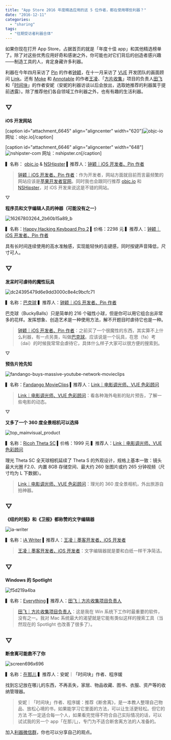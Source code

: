 ```yaml
---
title: "App Store 2016 年度精选应用的这 5 位作者，都在使用哪些利器？"
date: "2016-12-11"
categories: 
  - "sharing"
tags: 
  - "往期受访者利器合体"
---
```


如果你现在打开 App Store，占据首页的就是「年度十佳 app」和其他精选榜单了。除了对这些优秀应用好奇和感谢之外，你可能也对它们背后的创造者感兴趣——制造工具的人，肯定身藏许多利器。

利器在今年四月采访了 [Pin](https://ioszen.com/pin) 的作者[钟颖](https://liqi.io/zhongying/)，在十一月采访了 [VUE](https://itunes.apple.com/us/app/vue-video-editor-movie-maker/id1114690993?mt=8) 开发团队的画面顾问 [Link](https://liqi.io/linklao/)。还有 [Moke](https://moke.com/moke/) 和 [Annotable](https://moke.com/annotable/) 的作者[王凌](https://liqi.io/wangling/)、「[方片收集](https://funp.in/about)」项目的负责人[田飞](https://cn.linkedin.com/in/feitian)和「[时间块](https://itunes.apple.com/cn/app/shi-jian-kuai-shi-shang-zui/id1086617993?mt=8)」的作者安妮（安妮的利器访谈以后会放出，选取她推荐的利器属于提前透露）。除了推荐他们各自领域工作利器之外，也有有趣的生活利器。

## ▽

**iOS 开发网站**

\[caption id="attachment\_6645" align="aligncenter" width="620"\]![objc-io](/images/26225.png) 网址：objc.io\[/caption\]

\[caption id="attachment\_6646" align="aligncenter" width="648"\]![nshipster-com](/images/97979.png) 网址：nshipster.cn\[/caption\]

▍名称： [objc.io](https://www.objc.io/) & [NSHipster](https://nshipster.cn/) ▍推荐人：[钟颖｜iOS 开发者、Pin 作者](https://liqi.io/zhongying/)

> [钟颖｜iOS 开发者、Pin 作者](https://liqi.io/zhongying/)：作为开发者，网站方面就目前而言最频繁的网站应该是[苹果开发者官网](https://developer.apple.com/cn/)。同时我也会跟同行推荐 [objc.io](https://www.objc.io/) 和 [NSHipster](https://nshipster.cn/)，对 iOS 开发来说这是不错的网站。

▽

**程序员和文字编辑人员的神器（可能没有之一）**

![16267803264_2b60b15a89_b](/images/47697-500x333.jpg)

▍名称：[Happy Hacking Keyboard Pro 2](https://knewone.com/things/hhkb-pro-2) ▍价格：2298 元 ▍推荐人：[钟颖｜iOS 开发者、Pin 作者](https://liqi.io/zhongying/)

具有长时间连续使用的高水准触感，实现能轻快的击键感，同时按键声音降低，尺寸可人。

## ▽

**发呆时可虐待的魔性玩具**

![dc24395479d6e9dd3000c8e4c9bcfc71](/images/70214.jpg)

▍名称：[巴克球](https://knewone.com/things/ba-ke-qiu) ▍推荐人：[钟颖｜iOS 开发者、Pin 作者](https://liqi.io/zhongying/)

巴克球（BuckyBalls）只是简单的 216 个磁性小球，但是你可以用它组合出非常多的花样。发挥想象、创造艺术是一种使用方法，解不开题目时虐待它也是一种。

> [钟颖｜iOS 开发者、Pin 作者](https://liqi.io/zhongying/)：之前买了一个很魔性的东西，其实算不上什么利器，有一点另类，叫做[巴克球](https://knewone.com/things/ba-ke-qiu)。应该说是一个玩具，在思（fa）考（dai）的时候我常常会虐待它，具体什么样子大家可以很方便的搜索到。

▽

**预告片抢先知**

![fandango-buys-massive-youtube-network-movieclips](/images/81449.png)

▍名称：[Fandango MovieClips](https://itunes.apple.com/us/app/fandango-movieclips-trailers/id984338141?mt=8) ▍推荐人：[Link｜电影调光师、VUE 色彩顾问](https://liqi.io/linklao/)

> [Link｜电影调光师、VUE 色彩顾问](https://liqi.io/linklao/)：看各种海外电影的贴片预告，了解一些电影的动态。

▽

**又多了一个 360 度全景相机可以选择**

![top_mainvisual_product](/images/71719.png)

▍名称：[Ricoh Theta SC](https://theta360.com/en/) ▍价格：1999 元 [](https://liqi.io/linklao/) ▍推荐人：[Link｜电影调光师、VUE 色彩顾问](https://liqi.io/linklao/)

理光 Theta SC 全天球相机延续了 Theta S 的外观设计，规格上基本一致：镜头最大光圈 F2.0、内置 8GB 存储空间、最大约 260 张图片或约 265 分钟视频（尺寸均为 L 下数据）。

> [Link｜电影调光师、VUE 色彩顾问](https://liqi.io/linklao/)：理光的 360 度全景相机，外出旅游自拍神器。

## ▽

 **《纽约时报》和《卫报》都称赞的文字编辑器**

![ia-writer](/images/99009.png)

▍名称：[iA Writer](https://ia.net/writer) ▍推荐人：[王凌｜墨客开发者、iOS 开发者](https://liqi.io/wangling/)

> [王凌｜墨客开发者、iOS 开发者](https://liqi.io/wangling/)：文字编辑器就是要和白纸一样干净简洁。

## ▽

**Windows 的 Spotlight**

![f5d219a4ba](/images/70897.png)

▍名称：[Everything](https://www.voidtools.com/) ▍推荐人：[田飞｜方片收集项目负责人](https://liqi.io/tianfei/)

> [田飞｜方片收集项目负责人](https://liqi.io/tianfei/)：这是我在 Win 系统下工作时最重要的软件，没有之一。我对 Mac 系统最大的渴望就是它能有类似这样的搜索工具（当然现在的 Spotlight 也改善了很多了）。

## ▽

**断舍离可能救不了你**

![screen696x696](/images/83378.jpeg)

▍名称：[在那儿](https://itunes.apple.com/cn/app/zai-na-er-zhao-dao-wang-ji/id1084364767?mt=8) ▍推荐人：安妮｜「时间块」作者、程序媛

找到忘记放在哪儿的东西，不再丢失，家居、物品收藏、图书、衣服、资产等的收纳管理器。

> 安妮｜「时间块」作者、程序媛：推荐《断舍离》，是一本教人整理自己物品、放松心境的书，如果能学习它里面的方法，可以让生活更轻松。但它的方法 不一定适合每一个人，如果看完觉得不符合自己实际情况的话，可以试试我的另一个 app「在那儿」，专门为不适合断舍离方法的人准备的。

加入[利器微信群](https://liqi.io/groupchat/)，你也可以分享自己的观点。
